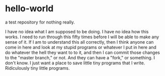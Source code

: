 # hello-world
a test repository for nothing really.

I have no idea what I am supposed to be doing. I have no idea how this works. I need to run through this fifty times before I will be able to make any sense of it. If I am to understand this all correctly, then I think anyone can come in here and look at my stupid programs or whatever I put in here and do whatever the hell they want to to it, and then I can commit those changes to the "master branch," or not. And they can have a "fork," or something. I don't know. I just want a place to save little tiny programs that I write. Ridiculously tiny little programs.
